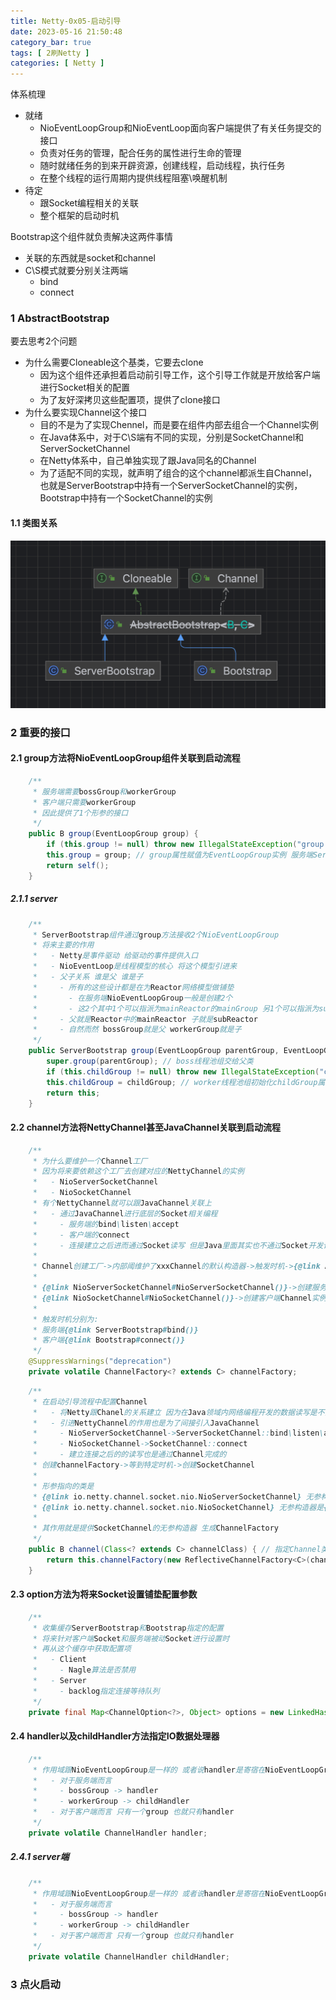 ```yaml
---
title: Netty-0x05-启动引导
date: 2023-05-16 21:50:48
category_bar: true
tags: [ 2刷Netty ]
categories: [ Netty ]
---
```


体系梳理

* 就绪
  * NioEventLoopGroup和NioEventLoop面向客户端提供了有关任务提交的接口
  * 负责对任务的管理，配合任务的属性进行生命的管理
  * 随时就绪任务的到来开辟资源，创建线程，启动线程，执行任务
  * 在整个线程的运行周期内提供线程阻塞\唤醒机制
* 待定
  * 跟Socket编程相关的关联
  * 整个框架的启动时机

Bootstrap这个组件就负责解决这两件事情

* 关联的东西就是socket和channel
* C\S模式就要分别关注两端
  * bind
  * connect

### 1 AbstractBootstrap

要去思考2个问题

* 为什么需要Cloneable这个基类，它要去clone
  * 因为这个组件还承担着启动前引导工作，这个引导工作就是开放给客户端进行Socket相关的配置
  * 为了友好深拷贝这些配置项，提供了clone接口
* 为什么要实现Channel这个接口
  * 目的不是为了实现Chennel，而是要在组件内部去组合一个Channel实例
  * 在Java体系中，对于C\S端有不同的实现，分别是SocketChannel和ServerSocketChannel
  * 在Netty体系中，自己单独实现了跟Java同名的Channel
  * 为了适配不同的实现，就声明了组合的这个channel都派生自Channel，也就是ServerBootstrap中持有一个ServerSocketChannel的实例，Bootstrap中持有一个SocketChannel的实例

#### 1.1 类图关系

![](Netty-0x05-启动引导/image-20230517214314288.png)

### 2 重要的接口

#### 2.1 group方法将NioEventLoopGroup组件关联到启动流程

```java
    /**
     * 服务端需要bossGroup和workerGroup
     * 客户端只需要workerGroup
     * 因此提供了1个形参的接口
     */
    public B group(EventLoopGroup group) {
        if (this.group != null) throw new IllegalStateException("group set already");
        this.group = group; // group属性赋值为EventLoopGroup实例 服务端ServerBootstrap传进来的是bossGroup 客户端Bootstrap传进来的是group
        return self();
    }
```

##### 2.1.1 server

```java
    /**
     * ServerBootstrap组件通过group方法接收2个NioEventLoopGroup
     * 将来主要的作用
     *   - Netty是事件驱动 给驱动的事件提供入口
     *   - NioEventLoop是线程模型的核心 将这个模型引进来
     *   - 父子关系 谁是父 谁是子
     *     - 所有的这些设计都是在为Reactor网络模型做铺垫
     *       - 在服务端NioEventLoopGroup一般是创建2个
     *       - 这2个其中1个可以指派为mainReactor的mainGroup 另1个可以指派为subReactor的subGroup
     *     - 父就是Reactor中的mainReactor 子就是subReactor
     *     - 自然而然 bossGroup就是父 workerGroup就是子
     */
    public ServerBootstrap group(EventLoopGroup parentGroup, EventLoopGroup childGroup) { // 设置线程池
        super.group(parentGroup); // boss线程池组交给父类
        if (this.childGroup != null) throw new IllegalStateException("childGroup set already");
        this.childGroup = childGroup; // worker线程池组初始化childGroup属性
        return this;
    }
```

#### 2.2 channel方法将NettyChannel甚至JavaChannel关联到启动流程

```java
    /**
     * 为什么要维护一个Channel工厂
     * 因为将来要依赖这个工厂去创建对应的NettyChannel的实例
     *   - NioServerSocketChannel
     *   - NioSocketChannel
     * 有个NettyChannel就可以跟JavaChannel关联上
     *   - 通过JavaChannel进行底层的Socket相关编程
     *     - 服务端的bind\listen\accept
     *     - 客户端的connect
     *     - 连接建立之后进而通过Socket读写 但是Java里面其实也不通过Socket开发读写了 而是面向JavaChannel进行读写开发 因此在Netty里面就可以直接面向NettyChannel进行开发读写
     *
     * Channel创建工厂->内部阈维护了xxxChannel的默认构造器->触发时机->{@link AbstractBootstrap#initAndRegister()}->newInstance()方式创建xxxChannel实例
     *
     * {@link NioServerSocketChannel#NioServerSocketChannel()}->创建服务端Chanel实例
     * {@link NioSocketChannel#NioSocketChannel()}->创建客户端Channel实例
     *
     * 触发时机分别为:
     * 服务端{@link ServerBootstrap#bind()}
     * 客户端{@link Bootstrap#connect()}
     */
    @SuppressWarnings("deprecation")
    private volatile ChannelFactory<? extends C> channelFactory;
```



```java
    /**
     * 在启动引导流程中配置Channel
     *   - 将Netty跟Chanel的关系建立 因为在Java领域内网络编程开发的数据读写是不直接面向Socket 所以抽象出来的Channel就是提供给我们做数据读写的
     *   - 引进NettyChannel的作用也是为了间接引入JavaChannel
     *     - NioServerSocketChannel->ServerSocketChannel::bind\listen\accept
     *     - NioSocketChannel->SocketChannel::connect
     *     - 建立连接之后的的读写也是通过Channel完成的
     * 创建channelFactory->等到特定时机->创建SocketChannel
     *
     * 形参指向的类是
     * {@link io.netty.channel.socket.nio.NioServerSocketChannel} 无参构造器是{@link NioServerSocketChannel#NioServerSocketChannel()}
     * {@link io.netty.channel.socket.nio.NioSocketChannel} 无参构造器是{@link NioSocketChannel#NioSocketChannel()}
     *
     * 其作用就是提供SocketChannel的无参构造器 生成ChannelFactory
     */
    public B channel(Class<? extends C> channelClass) { // 指定Channel类型->根据Channel特定实现的无参构造方法->反射创建Channel实例
        return this.channelFactory(new ReflectiveChannelFactory<C>(channelClass)); // NioServerSocket的class对象
    }
```

#### 2.3 option方法为将来Socket设置铺垫配置参数

```java
    /**
     * 收集缓存ServerBootstrap和Bootstrap指定的配置
     * 将来针对客户端Socket和服务端被动Socket进行设置时
     * 再从这个缓存中获取配置项
     *   - Client
     *     - Nagle算法是否禁用
     *   - Server
     *     - backlog指定连接等待队列
     */
    private final Map<ChannelOption<?>, Object> options = new LinkedHashMap<ChannelOption<?>, Object>();
```

#### 2.4  handler以及childHandler方法指定IO数据处理器

```java
    /**
     * 作用域跟NioEventLoopGroup是一样的 或者说handler是寄宿在NioEventLoopGroup 严格来说是寄宿在NioEventLoopGroup的NioEventLoop中
     *   - 对于服务端而言
     *     - bossGroup -> handler
     *     - workerGroup -> childHandler
     *   - 对于客户端而言 只有一个group 也就只有handler
     */
    private volatile ChannelHandler handler;
```

##### 2.4.1 server端

```java
    /**
     * 作用域跟NioEventLoopGroup是一样的 或者说handler是寄宿在NioEventLoopGroup 严格来说是寄宿在NioEventLoopGroup的NioEventLoop中
     *   - 对于服务端而言
     *     - bossGroup -> handler
     *     - workerGroup -> childHandler
     *   - 对于客户端而言 只有一个group 也就只有handler
     */
    private volatile ChannelHandler childHandler;
```

### 3 点火启动